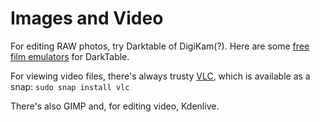 # Images and Video

For editing RAW photos, try Darktable of DigiKam(?). Here are some [free film emulators](https://github.com/t3mujin/t3mujinpack) for DarkTable. 

For viewing video files, there's always trusty [VLC](https://www.videolan.org/vlc/download-ubuntu.html), which is available as a snap: `sudo snap install vlc`

There's also GIMP and, for editing video, Kdenlive.
